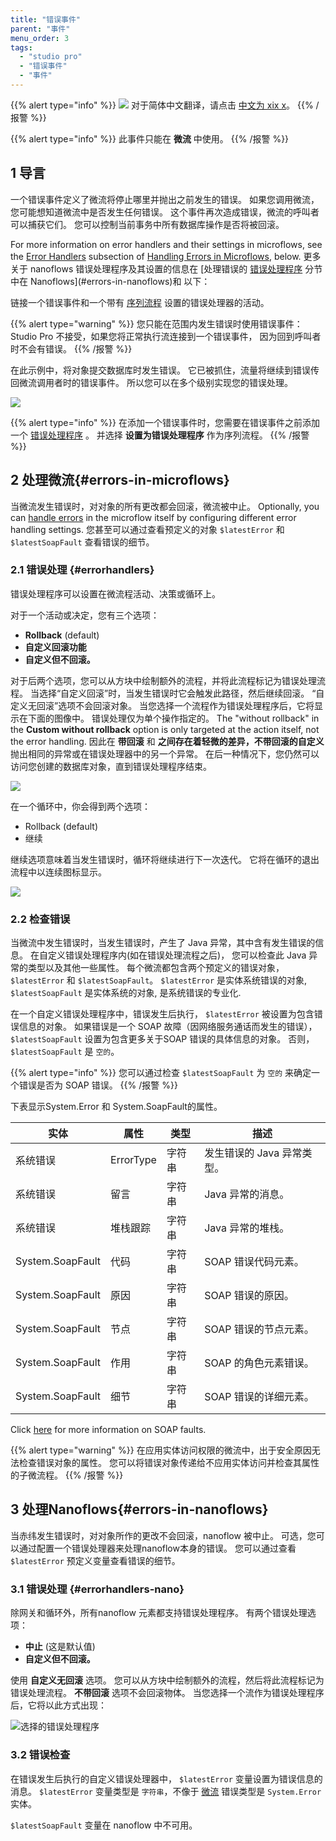 ```yaml
---
title: "错误事件"
parent: "事件"
menu_order: 3
tags:
  - "studio pro"
  - "错误事件"
  - "事件"
---
```


{{% alert type="info" %}}
<img src="attachments/chinese-translation/china.png" style="display: inline-block; margin: 0" /> 对于简体中文翻译，请点击 [中文为 xix x](https://cdn.mendix.tencent-cloud.com/documentation/refguide8/error-event.pdf)。
{{% /报警 %}}

{{% alert type="info" %}}
此事件只能在 **微流** 中使用。
{{% /报警 %}}

## 1 导言

一个错误事件定义了微流将停止哪里并抛出之前发生的错误。 如果您调用微流，您可能想知道微流中是否发生任何错误。 这个事件再次造成错误，微流的呼叫者可以捕获它们。 您可以控制当前事务中所有数据库操作是否将被回滚。

For more information on error handlers and their settings in microflows, see the [Error Handlers](#errorhandlers) subsection of [Handling Errors in Microflows](#errors-in-microflows), below. 更多关于 nanoflows 错误处理程序及其设置的信息在 [处理错误的 [错误处理程序](#errorhandlers-nano) 分节中在 Nanoflows](#errors-in-nanoflows)和 以下：

链接一个错误事件和一个带有 [序列流程](sequence-flow) 设置的错误处理器的活动。

{{% alert type="warning" %}}
您只能在范围内发生错误时使用错误事件：Studio Pro 不接受，如果您将正常执行流连接到一个错误事件， 因为回到呼叫者时不会有错误。
{{% /报警 %}}

在此示例中，将对象提交数据库时发生错误。 它已被抓住，流量将继续到错误传回微流调用者时的错误事件。 所以您可以在多个级别实现您的错误处理。

![](attachments/events/error-event.png)

{{% alert type="info" %}}
在添加一个错误事件时，您需要在错误事件之前添加一个 [错误处理程序](#errorhandlers) 。 并选择 **设置为错误处理程序** 作为序列流程。
{{% /报警 %}}

## 2 处理微流{#errors-in-microflows}

当微流发生错误时，对对象的所有更改都会回滚，微流被中止。 Optionally, you can [handle errors](/howto8/logic-business-rules/set-up-error-handling) in the microflow itself by configuring different error handling settings. 您甚至可以通过查看预定义的对象 `$latestError` 和 `$latestSoapFault` 查看错误的细节。

### 2.1 错误处理 {#errorhandlers}

错误处理程序可以设置在微流程活动、决策或循环上。

对于一个活动或决定，您有三个选项：

*   **Rollback** (default)
*   **自定义回滚功能**
*   **自定义但不回滚。**

对于后两个选项，您可以从方块中绘制额外的流程，并将此流程标记为错误处理流程。 当选择“自定义回滚”时，当发生错误时它会触发此路径，然后继续回滚。 “自定义无回滚”选项不会回滚对象。 当您选择一个流程作为错误处理程序后，它将显示在下面的图像中。 错误处理仅为单个操作指定的。 The "without rollback" in the **Custom without rollback** option is only targeted at the action itself, not the error handling. 因此在 **带回滚** 和 **之间存在着轻微的差异，不带回滚的自定义** 抛出相同的异常或在错误处理器中的另一个异常。 在后一种情况下，您仍然可以访问您创建的数据库对象，直到错误处理程序结束。

![](attachments/events/custom-without-rollback-microflows.png)

在一个循环中，你会得到两个选项：

*   Rollback (default)
*   继续

继续选项意味着当发生错误时，循环将继续进行下一次迭代。 它将在循环的退出流程中以连续图标显示。

![](attachments/events/error-event-loop.png)

### 2.2 检查错误

当微流中发生错误时，当发生错误时，产生了 Java 异常，其中含有发生错误的信息。 在自定义错误处理程序内(如在错误处理流程之后)， 您可以检查此 Java 异常的类型以及其他一些属性。 每个微流都包含两个预定义的错误对象， `$latestError` 和 `$latestSoapFault`。 `$latestError` 是实体系统错误的对象, `$latestSoapFault` 是实体系统的对象, 是系统错误的专业化.

在一个自定义错误处理程序中，错误发生后执行， `$latestError` 被设置为包含错误信息的对象。 如果错误是一个 SOAP 故障（因网络服务通话而发生的错误）， `$latestSoapFault` 设置为包含更多关于SOAP 错误的具体信息的对象。 否则， `$latestSoapFault` 是 `空的`。

{{% alert type="info" %}}
您可以通过检查 `$latestSoapFault` 为 `空的` 来确定一个错误是否为 SOAP 错误。
{{% /报警 %}}

下表显示System.Error 和 System.SoapFault的属性。

| 实体               | 属性        | 类型  | 描述               |
| ---------------- | --------- | --- | ---------------- |
| 系统错误             | ErrorType | 字符串 | 发生错误的 Java 异常类型。 |
| 系统错误             | 留言        | 字符串 | Java 异常的消息。      |
| 系统错误             | 堆栈跟踪      | 字符串 | Java 异常的堆栈。      |
| System.SoapFault | 代码        | 字符串 | SOAP 错误代码元素。     |
| System.SoapFault | 原因        | 字符串 | SOAP 错误的原因。      |
| System.SoapFault | 节点        | 字符串 | SOAP 错误的节点元素。    |
| System.SoapFault | 作用        | 字符串 | SOAP 的角色元素错误。    |
| System.SoapFault | 细节        | 字符串 | SOAP 错误的详细元素。    |

Click [here](http://www.w3.org/TR/soap12-part1/#soapfault) for more information on SOAP faults.

{{% alert type="warning" %}}
在应用实体访问权限的微流中，出于安全原因无法检查错误对象的属性。 您可以将错误对象传递给不应用实体访问并检查其属性的子微流程。
{{% /报警 %}}

## 3 处理Nanoflows{#errors-in-nanoflows}

当赤纬发生错误时，对对象所作的更改不会回滚，nanoflow 被中止。 可选，您可以通过配置一个错误处理器来处理nanoflow本身的错误。 您可以通过查看 `$latestError` 预定义变量查看错误的细节。

### 3.1 错误处理 {#errorhandlers-nano}

除网关和循环外，所有nanoflow 元素都支持错误处理程序。 有两个错误处理选项：

*  **中止** (这是默认值)
*  **自定义但不回滚。**

使用 **自定义无回滚** 选项。 您可以从方块中绘制额外的流程，然后将此流程标记为错误处理流程。 **不带回滚** 选项不会回滚物体。 当您选择一个流作为错误处理程序后，它将以此方式出现：

![选择的错误处理程序](attachments/events/custom-without-rollback-nanoflows.png)

### 3.2 错误检查

在错误发生后执行的自定义错误处理器中， `$latestError` 变量设置为错误信息的消息。 `$latestError` 变量类型是 `字符串`，不像于 [微流](microflows) 错误类型是 `System.Error` 实体。

`$latestSoapFault` 变量在 nanoflow 中不可用。
